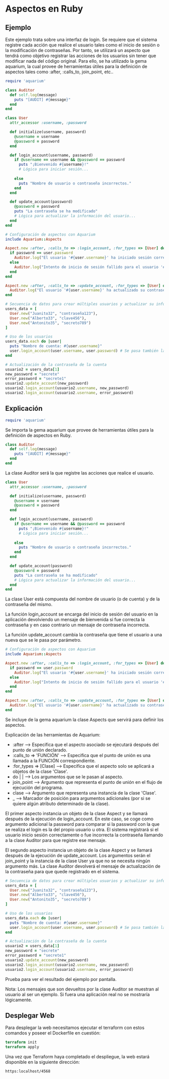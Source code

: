 # Aspectos en Ruby #
## Ejemplo ##
Este ejemplo trata sobre una interfaz de login. Se requiere que el sistema registre cada acción que realice el usuario tales como el inicio de sesión o la modificación de contraseñas. Por tanto, se utilizará un aspecto que tendrá como objetivo registrar las acciones de los usuarios sin tener que modificar nada del código original. Para ello, se ha utilizado la gema aquarium, la cual provee de herramientas útiles para la definición de aspectos tales como :after, :calls_to, join_point, etc.. 

```ruby
require 'aquarium'

class Auditor
  def self.log(message)
    puts "[AUDIT] #{message}"
  end
end

class User
  attr_accessor :username, :password

  def initialize(username, password)
    @username = username
    @password = password
  end

  def login_account(username, password)
    if @username == username && @password == password
      puts "¡Bienvenido #{username}!"
      # Lógica para iniciar sesión...
      
    else
      puts "Nombre de usuario o contraseña incorrectos."
    end
  end

  def update_account(password)
    @password = password
    puts "La contraseña se ha modificado"
    # Lógica para actualizar la información del usuario...
  end
end

# Configuración de aspectos con Aquarium
include Aquarium::Aspects

Aspect.new :after, :calls_to => :login_account, :for_types => [User] do |join_point, user,_, password|
  if password == user.password
    Auditor.log("El usuario '#{user.username}' ha iniciado sesión correctamente")
  else
    Auditor.log("Intento de inicio de sesión fallido para el usuario '#{user.username}'")
  end
end

Aspect.new :after, :calls_to => :update_account, :for_types => [User] do |join_point, user|
  Auditor.log("El usuario '#{user.username}' ha actualizado su contraseña de cuenta a '#{user.password}'")
end

# Secuencia de datos para crear múltiples usuarios y actualizar su información
users_data = [
  User.new("Juanito32", "contraseña123"),
  User.new("Alberto33", "clave456"),
  User.new("Antonito35", "secreto789")
]

# Uso de los usuarios
users_data.each do |user|
  puts "Nombre de cuenta: #{user.username}"
  user.login_account(user.username, user.password) # Se pasa también la contraseña
end

# Actualización de la contraseña de la cuenta
usuario2 = users_data[1]
new_password = "secrete"
error_password = "secrete1"
usuario2.update_account(new_password)
usuario2.login_account(usuario2.username, new_password)
usuario2.login_account(usuario2.username, error_password)
```

## Explicación ##

```ruby
require 'aquarium'
```
Se importa la gema aquarium que provee de herramientas útiles para la definición de aspectos en Ruby.

```ruby
class Auditor
  def self.log(message)
    puts "[AUDIT] #{message}"
  end
end
```
La clase Auditor será la que registre las acciones que realice el usuario.

```ruby
class User
  attr_accessor :username, :password

  def initialize(username, password)
    @username = username
    @password = password
  end

  def login_account(username, password)
    if @username == username && @password == password
      puts "¡Bienvenido #{username}!"
      # Lógica para iniciar sesión...
      
    else
      puts "Nombre de usuario o contraseña incorrectos."
    end
  end

  def update_account(password)
    @password = password
    puts "La contraseña se ha modificado"
    # Lógica para actualizar la información del usuario...
  end
end
```
La clase User está compuesta del nombre de usuario (o de cuenta) y de la contraseña del mismo.

La función login_account se encarga del inicio de sesión del usuario en la aplicación devolviendo un mensaje de bienvenida si fue correcta la contraseña y en caso contrario un mensaje de contraseña incorrecta.

La función update_account cambia la contraseña que tiene el usuario a una nueva que se le pasa por parámetro.

```ruby
# Configuración de aspectos con Aquarium
include Aquarium::Aspects

Aspect.new :after, :calls_to => :login_account, :for_types => [User] do |join_point, user,_, password|
  if password == user.password
    Auditor.log("El usuario '#{user.username}' ha iniciado sesión correctamente")
  else
    Auditor.log("Intento de inicio de sesión fallido para el usuario '#{user.username}'")
  end
end

Aspect.new :after, :calls_to => :update_account, :for_types => [User] do |join_point, user|
  Auditor.log("El usuario '#{user.username}' ha actualizado su contraseña de cuenta a '#{user.password}'")
end
```
Se incluye de la gema aquarium la clase Aspects que servirá para definir los aspectos.

Explicación de las herramientas de Aquarium:
- :after --> Especifica que el aspecto asociado se ejecutará después del punto de unión declarado.
- :calls_to => 'FUNCIÓN' --> Especifica que el punto de unión es una llamada a la FUNCIÓN correspondiente.
- :for_types => [Clase] --> Especifica que el aspecto solo se aplicará a objetos de la clase 'Clase'.
- do | | --> Los argumentos que se le pasan al aspecto.
- join_point --> Argumento que representa el punto de unión en el flujo de ejecución del programa.
- clase --> Argumento que representa una instancia de la clase 'Clase'.
- _ --> Marcador de posición para argumentos adicionales (por si se quiere algún atributo determinado de la clase).

El primer aspecto instancia un objeto de la clase Aspect y se llamará después de la ejecución de login_account. En este caso, se coge como argumento adicional la password para comparar si la password con la que se realiza el login es la del propio usuario u otra. El sistema registrará si el usuario inicio sesión correctamente o fue incorrecta la contraseña llamando a la clase Auditor para que registre ese mensaje.

El segundo aspecto instancia un objeto de la clase Aspect y se llamará después de la ejecución de update_account. Los argumentos serán el join_point y la instancia de la clase User ya que no se necesita ningún argumento más. La clase Auditor devolverá el mensaje de actualización de la contraseña para que quede registrado en el sistema.


```ruby
# Secuencia de datos para crear múltiples usuarios y actualizar su información
users_data = [
  User.new("Juanito32", "contraseña123"),
  User.new("Alberto33", "clave456"),
  User.new("Antonito35", "secreto789")
]

# Uso de los usuarios
users_data.each do |user|
  puts "Nombre de cuenta: #{user.username}"
  user.login_account(user.username, user.password) # Se pasa también la contraseña
end

# Actualización de la contraseña de la cuenta
usuario2 = users_data[1]
new_password = "secrete"
error_password = "secrete1"
usuario2.update_account(new_password)
usuario2.login_account(usuario2.username, new_password)
usuario2.login_account(usuario2.username, error_password)
```
Prueba para ver el resultado del ejemplo por pantalla.

Nota: Los mensajes que son devueltos por la clase Auditor se muestran al usuario al ser un ejemplo. Si fuera una aplicación real no se mostraría lógicamente.



## Desplegar Web ##

Para desplegar la web necesitamos ejecutar el terraform con estos comandos y poseer el Dockerfile en cuestión:

``` terraform
terraform init
terraform apply
```
Una vez que Terraform haya completado el despliegue, la web estará disponible en la siguiente dirección: 

`https:localhost/4568`
